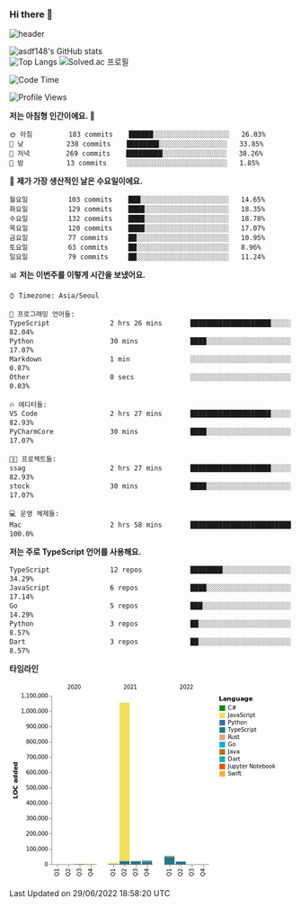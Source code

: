 ### Hi there 👋

![header](https://capsule-render.vercel.app/api?type=shark&color=gradient&height=300&section=header&text=asdf148&fontSize=90)

![asdf148's GitHub stats](https://github-readme-stats.vercel.app/api?username=asdf148&show_icons=true&theme=midnight-purple)<br>
![Top Langs](https://github-readme-stats.vercel.app/api/top-langs/?username=asdf148&layout=compact&theme=midnight-purple&langs_count=10)
![Solved.ac 프로필](http://mazassumnida.wtf/api/v2/generate_badge?boj=eldldk)

<!--
**asdf148/asdf148** is a ✨ _special_ ✨ repository because its `README.md` (this file) appears on your GitHub profile.

Here are some ideas to get you started:

- 🔭 I’m currently working on ...
- 🌱 I’m currently learning ...
- 👯 I’m looking to collaborate on ...
- 🤔 I’m looking for help with ...
- 💬 Ask me about ...
- 📫 How to reach me: ...
- 😄 Pronouns: ...
- ⚡ Fun fact: ...
-->

<!--START_SECTION:waka-->
![Code Time](http://img.shields.io/badge/Code%20Time-49%20hrs%2043%20mins-blue)

![Profile Views](http://img.shields.io/badge/Profile%20Views-1-blue)

**저는 아침형 인간이에요. 🐤** 

```text
🌞 아침         183 commits    ██████░░░░░░░░░░░░░░░░░░░   26.03% 
🌆 낮　         238 commits    ████████░░░░░░░░░░░░░░░░░   33.85% 
🌃 저녁         269 commits    █████████░░░░░░░░░░░░░░░░   38.26% 
🌙 밤　         13 commits     ░░░░░░░░░░░░░░░░░░░░░░░░░   1.85%

```
📅 **제가 가장 생산적인 날은 수요일이에요.** 

```text
월요일          103 commits    ███░░░░░░░░░░░░░░░░░░░░░░   14.65% 
화요일          129 commits    ████░░░░░░░░░░░░░░░░░░░░░   18.35% 
수요일          132 commits    ████░░░░░░░░░░░░░░░░░░░░░   18.78% 
목요일          120 commits    ████░░░░░░░░░░░░░░░░░░░░░   17.07% 
금요일          77 commits     ██░░░░░░░░░░░░░░░░░░░░░░░   10.95% 
토요일          63 commits     ██░░░░░░░░░░░░░░░░░░░░░░░   8.96% 
일요일          79 commits     ██░░░░░░░░░░░░░░░░░░░░░░░   11.24%

```


📊 **저는 이번주를 이렇게 시간을 보냈어요.** 

```text
⌚︎ Timezone: Asia/Seoul

💬 프로그래밍 언어들: 
TypeScript               2 hrs 26 mins       ████████████████████░░░░░   82.04% 
Python                   30 mins             ████░░░░░░░░░░░░░░░░░░░░░   17.07% 
Markdown                 1 min               ░░░░░░░░░░░░░░░░░░░░░░░░░   0.87% 
Other                    0 secs              ░░░░░░░░░░░░░░░░░░░░░░░░░   0.03%

🔥 에디터들: 
VS Code                  2 hrs 27 mins       ████████████████████░░░░░   82.93% 
PyCharmCore              30 mins             ████░░░░░░░░░░░░░░░░░░░░░   17.07%

🐱‍💻 프로젝트들: 
ssag                     2 hrs 27 mins       ████████████████████░░░░░   82.93% 
stock                    30 mins             ████░░░░░░░░░░░░░░░░░░░░░   17.07%

💻 운영 체제들: 
Mac                      2 hrs 58 mins       █████████████████████████   100.0%

```

**저는 주로 TypeScript 언어를 사용해요.** 

```text
TypeScript               12 repos            ████████░░░░░░░░░░░░░░░░░   34.29% 
JavaScript               6 repos             ████░░░░░░░░░░░░░░░░░░░░░   17.14% 
Go                       5 repos             ███░░░░░░░░░░░░░░░░░░░░░░   14.29% 
Python                   3 repos             ██░░░░░░░░░░░░░░░░░░░░░░░   8.57% 
Dart                     3 repos             ██░░░░░░░░░░░░░░░░░░░░░░░   8.57%

```


**타임라인**

![Chart not found](https://raw.githubusercontent.com/asdf148/asdf148/main/charts/bar_graph.png) 


 Last Updated on 29/06/2022 18:58:20 UTC
<!--END_SECTION:waka-->
